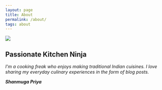 ```yaml
---
layout: page
title: About
permalink: /about/
tags: about
---
```

<!--
{% include test.html image_path="https://shanmugapriyam.files.wordpress.com/2020/04/00100lrportrait_00100_burst20200414103634410_cover-1.jpg" title="Passionate Kitchen Ninja" description="I'm a cooking freak who enjoys making traditional Indian cuisines." %}
-->


<div>
	<img src="https://shanmugapriyam.files.wordpress.com/2020/04/00100lrportrait_00100_burst20200414103634410_cover-1.jpg"  class="img-circle"/>
	<div>
		<h2>Passionate Kitchen Ninja </h2>
		<i>I'm a cooking freak who enjoys making traditional Indian cuisines. I love sharing my everyday culinary experiences in the form of blog posts.</i>
	<br>
	<p>
		<b>
			<i>Shanmuga Priya</i>
		</b>
	</p>
  </div>
</div>


